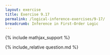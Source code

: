 ```yaml
---
layout: exercise
title: Exercise 9.17
permalink: /logical-inference-exercises/9-17/
breadcrumb: Inference in First-Order Logic
---
```


{% include mathjax_support %}

<div><i class="arrow-up loader" data-chapter="logical-inference-exercises" data-exercise="ex_17" data-rating="0"></i></div>
{% include_relative question.md %}
